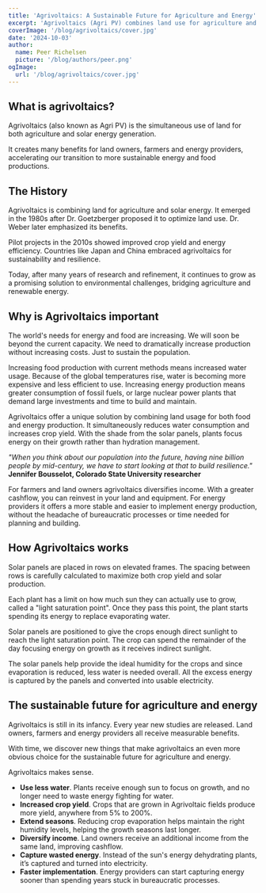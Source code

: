 ```yaml
---
title: 'Agrivoltaics: A Sustainable Future for Agriculture and Energy'
excerpt: 'Agrivoltaics (Agri PV) combines land use for agriculture and solar energy generation, offering innovative solutions for both sustainable food production and energy generation.'
coverImage: '/blog/agrivoltaics/cover.jpg'
date: '2024-10-03'
author:
  name: Peer Richelsen
  picture: '/blog/authors/peer.png'
ogImage:
  url: '/blog/agrivoltaics/cover.jpg'
---
```


## What is agrivoltaics?

Agrivoltaics (also known as Agri PV) is the simultaneous use of land for both agriculture and solar energy generation.

It creates many benefits for land owners, farmers and energy providers, accelerating our transition to more sustainable energy and food productions.

## The History

Agrivoltaics is combining land for agriculture and solar energy. It emerged in the 1980s after Dr. Goetzberger proposed it to optimize land use. Dr. Weber later emphasized its benefits.

Pilot projects in the 2010s showed improved crop yield and energy efficiency. Countries like Japan and China embraced agrivoltaics for sustainability and resilience.

Today, after many years of research and refinement, it continues to grow as a promising solution to environmental challenges, bridging agriculture and renewable energy.

## Why is Agrivoltaics important

The world's needs for energy and food are increasing. We will soon be beyond the current capacity. We need to dramatically increase production without increasing costs. Just to sustain the population.

Increasing food production with current methods means increased water usage. Because of the global temperatures rise, water is becoming more expensive and less efficient to use.
Increasing energy production means greater consumption of fossil fuels, or large nuclear power plants that demand large investments and time to build and maintain.

Agrivoltaics offer a unique solution by combining land usage for both food and energy production. It simultaneously reduces water consumption and increases crop yield. With the shade from the solar panels, plants focus energy on their growth rather than hydration management.

_"When you think about our population into the future, having nine billion people by mid-century, we have to start looking at that to build resilience."_ **Jennifer Bousselot, Colorado State University researcher**

For farmers and land owners agrivoltaics diversifies income. With a greater cashflow, you can reinvest in your land and equipment. For energy providers it offers a more stable and easier to implement energy production, without the headache of bureaucratic processes or time needed for planning and building.

## How Agrivoltaics works

Solar panels are placed in rows on elevated frames. The spacing between rows is carefully calculated to maximize both crop yield and solar production.

Each plant has a limit on how much sun they can actually use to grow, called a "light saturation point". Once they pass this point, the plant starts spending its energy to replace evaporating water.

Solar panels are positioned to give the crops enough direct sunlight to reach the light saturation point. The crop can spend the remainder of the day focusing energy on growth as it receives indirect sunlight.

The solar panels help provide the ideal humidity for the crops and since evaporation is reduced, less water is needed overall. All the excess energy is captured by the panels and converted into usable electricity.

## The sustainable future for agriculture and energy

Agrivoltaics is still in its infancy. Every year new studies are released. Land owners, farmers and energy providers all receive measurable benefits.

With time, we discover new things that make agrivoltaics an even more obvious choice for the sustainable future for agriculture and energy.

Agrivoltaics makes sense.

- **Use less water**. Plants receive enough sun to focus on growth, and no longer need to waste energy fighting for water.
- **Increased crop yield**. Crops that are grown in Agrivoltaic fields produce more yield, anywhere from 5% to 200%.
- **Extend seasons**. Reducing crop evaporation helps maintain the right humidity levels, helping the growth seasons last longer.
- **Diversify income**. Land owners receive an additional income from the same land, improving cashflow.
- **Capture wasted energy**. Instead of the sun's energy dehydrating plants, it’s captured and turned into electricity.
- **Faster implementation**. Energy providers can start capturing energy sooner than spending years stuck in bureaucratic processes.
